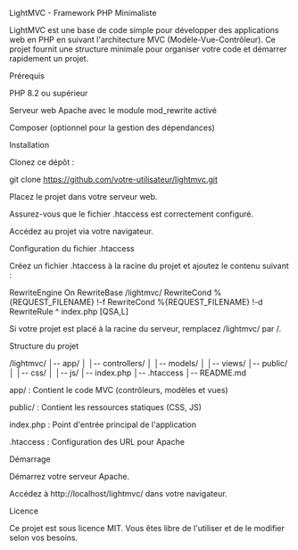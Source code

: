 



LightMVC - Framework PHP Minimaliste

LightMVC est une base de code simple pour développer des applications web en PHP en suivant l'architecture MVC (Modèle-Vue-Contrôleur). Ce projet fournit une structure minimale pour organiser votre code et démarrer rapidement un projet.

Prérequis

PHP 8.2 ou supérieur

Serveur web Apache avec le module mod_rewrite activé

Composer (optionnel pour la gestion des dépendances)

Installation

Clonez ce dépôt :

git clone https://github.com/votre-utilisateur/lightmvc.git

Placez le projet dans votre serveur web.

Assurez-vous que le fichier .htaccess est correctement configuré.

Accédez au projet via votre navigateur.

Configuration du fichier .htaccess

Créez un fichier .htaccess à la racine du projet et ajoutez le contenu suivant :

RewriteEngine On
RewriteBase /lightmvc/
RewriteCond %{REQUEST_FILENAME} !-f
RewriteCond %{REQUEST_FILENAME} !-d
RewriteRule ^ index.php [QSA,L]

Si votre projet est placé à la racine du serveur, remplacez /lightmvc/ par /.

Structure du projet

/lightmvc/
│-- app/
│   │-- controllers/
│   │-- models/
│   │-- views/
│-- public/
│   │-- css/
│   │-- js/
│-- index.php
│-- .htaccess
│-- README.md

app/ : Contient le code MVC (contrôleurs, modèles et vues)

public/ : Contient les ressources statiques (CSS, JS)

index.php : Point d'entrée principal de l'application

.htaccess : Configuration des URL pour Apache

Démarrage

Démarrez votre serveur Apache.

Accédez à http://localhost/lightmvc/ dans votre navigateur.

Licence

Ce projet est sous licence MIT. Vous êtes libre de l'utiliser et de le modifier selon vos besoins.


